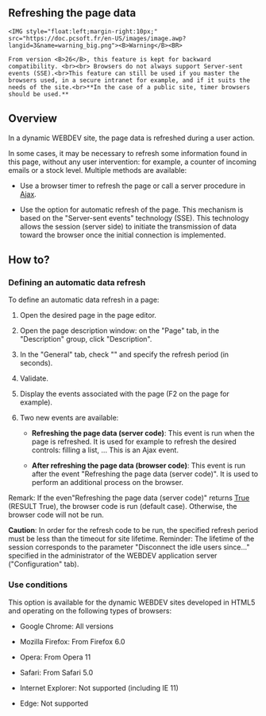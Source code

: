 


## Refreshing the page data
			

<DIV class="specObsolete">
	<IMG style="float:left;margin-right:10px;" src="https://doc.pcsoft.fr/en-US/images/image.awp?langid=3&name=warning_big.png"><B>Warning</B><BR>
	From version <B>26</B>, this feature is kept for backward compatibility. <br><br> Browsers do not always support Server-sent events (SSE).<br>This feature can still be used if you master the browsers used, in a secure intranet for example, and if it suits the needs of the site.<br>**In the case of a public site, timer browsers should be used.**
</DIV><a name="NOTE1"></a>
<a name="NOTE1_1"></a>


## Overview
<a name="overview_ELTTEXTE000132"></a>
In a dynamic WEBDEV site, the page data is refreshed during a user action. 

In some cases, it may be necessary to refresh some information found in this page, without any user intervention: for example, a counter of incoming emails or a stock level. Multiple methods are available: 

- Use a browser timer to refresh the page or call a server procedure in [Ajax](../WDLang2/3055116.md).

- Use the option for automatic refresh of the page. This mechanism is based on the "Server-sent events" technology (SSE). This technology allows the session (server side) to initiate the transmission of data toward the browser once the initial connection is implemented.




<a name="NOTE2"></a>
<a name="NOTE2_1"></a>


## How to?
<a name="how_ELTTEXTE000156"></a>


### Defining an automatic data refresh
<a name="defining_automatic_data_refresh_ELTPARAGRAPHE000036"></a>

To define an automatic data refresh in a page: 

1. Open the desired page in the page editor. 

2. Open the page description window: on the "Page" tab, in the "Description" group, click "Description". 

3. In the "General" tab, check "" and specify the refresh period (in seconds).

4. Validate. 

5. Display the events associated with the page (F2 on the page for example). 

6. Two new events are available: 

	- **Refreshing the page data (server code)**: This event is run when the page is refreshed. It is used for example to refresh the desired controls: filling a list, ... This is an Ajax event. 

	- **After refreshing the page data (browser code)**: This event is run after the event "Refreshing the page data (server code)". It is used to perform an additional process on the browser.


 Remark: If the even"Refreshing the page data (server code)" returns <u><u><u><u>True</u></u></u></u> (RESULT True), the browser code is run (default case). Otherwise, the browser code will not be run.




**Caution**: In order for the refresh code to be run, the specified refresh period must be less than the timeout for site lifetime.
Reminder: The lifetime of the session corresponds to the parameter "Disconnect the idle users since..." specified in the administrator of the WEBDEV application server ("Configuration" tab).


### Use conditions
<a name="use_conditions_ELTPARAGRAPHE000076"></a>

This option is available for the dynamic WEBDEV sites developed in HTML5 and operating on the following types of browsers: 

- Google Chrome: All versions

- Mozilla Firefox: From Firefox 6.0

- Opera: From Opera 11

- Safari: From Safari 5.0

- Internet Explorer: Not supported (including IE 11)

- Edge: Not supported





